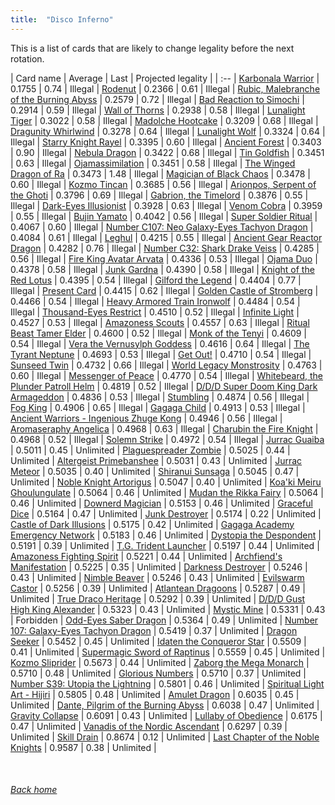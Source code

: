 ```yaml
---
title:  "Disco Inferno"
---
```


This is a list of cards that are likely to change legality before the next rotation.

| Card name | Average | Last | Projected legality |
| :-- |
[Karbonala Warrior](https://db.ygoprodeck.com/card/?search=Karbonala%20Warrior) | 0.1755 | 0.74 | Illegal |
[Rodenut](https://db.ygoprodeck.com/card/?search=Rodenut) | 0.2366 | 0.61 | Illegal |
[Rubic, Malebranche of the Burning Abyss](https://db.ygoprodeck.com/card/?search=Rubic,%20Malebranche%20of%20the%20Burning%20Abyss) | 0.2579 | 0.72 | Illegal |
[Bad Reaction to Simochi](https://db.ygoprodeck.com/card/?search=Bad%20Reaction%20to%20Simochi) | 0.2914 | 0.59 | Illegal |
[Wall of Thorns](https://db.ygoprodeck.com/card/?search=Wall%20of%20Thorns) | 0.2938 | 0.58 | Illegal |
[Lunalight Tiger](https://db.ygoprodeck.com/card/?search=Lunalight%20Tiger) | 0.3022 | 0.58 | Illegal |
[Madolche Hootcake](https://db.ygoprodeck.com/card/?search=Madolche%20Hootcake) | 0.3209 | 0.68 | Illegal |
[Dragunity Whirlwind](https://db.ygoprodeck.com/card/?search=Dragunity%20Whirlwind) | 0.3278 | 0.64 | Illegal |
[Lunalight Wolf](https://db.ygoprodeck.com/card/?search=Lunalight%20Wolf) | 0.3324 | 0.64 | Illegal |
[Starry Knight Rayel](https://db.ygoprodeck.com/card/?search=Starry%20Knight%20Rayel) | 0.3395 | 0.60 | Illegal |
[Ancient Forest](https://db.ygoprodeck.com/card/?search=Ancient%20Forest) | 0.3403 | 0.90 | Illegal |
[Nebula Dragon](https://db.ygoprodeck.com/card/?search=Nebula%20Dragon) | 0.3422 | 0.68 | Illegal |
[Tin Goldfish](https://db.ygoprodeck.com/card/?search=Tin%20Goldfish) | 0.3451 | 0.63 | Illegal |
[Ojamassimilation](https://db.ygoprodeck.com/card/?search=Ojamassimilation) | 0.3451 | 0.58 | Illegal |
[The Winged Dragon of Ra](https://db.ygoprodeck.com/card/?search=The%20Winged%20Dragon%20of%20Ra) | 0.3473 | 1.48 | Illegal |
[Magician of Black Chaos](https://db.ygoprodeck.com/card/?search=Magician%20of%20Black%20Chaos) | 0.3478 | 0.60 | Illegal |
[Kozmo Tincan](https://db.ygoprodeck.com/card/?search=Kozmo%20Tincan) | 0.3685 | 0.56 | Illegal |
[Arionpos, Serpent of the Ghoti](https://db.ygoprodeck.com/card/?search=Arionpos,%20Serpent%20of%20the%20Ghoti) | 0.3796 | 0.69 | Illegal |
[Gabrion, the Timelord](https://db.ygoprodeck.com/card/?search=Gabrion,%20the%20Timelord) | 0.3876 | 0.55 | Illegal |
[Dark-Eyes Illusionist](https://db.ygoprodeck.com/card/?search=Dark-Eyes%20Illusionist) | 0.3928 | 0.63 | Illegal |
[Venom Cobra](https://db.ygoprodeck.com/card/?search=Venom%20Cobra) | 0.3959 | 0.55 | Illegal |
[Bujin Yamato](https://db.ygoprodeck.com/card/?search=Bujin%20Yamato) | 0.4042 | 0.56 | Illegal |
[Super Soldier Ritual](https://db.ygoprodeck.com/card/?search=Super%20Soldier%20Ritual) | 0.4067 | 0.60 | Illegal |
[Number C107: Neo Galaxy-Eyes Tachyon Dragon](https://db.ygoprodeck.com/card/?search=Number%20C107:%20Neo%20Galaxy-Eyes%20Tachyon%20Dragon) | 0.4084 | 0.61 | Illegal |
[Leghul](https://db.ygoprodeck.com/card/?search=Leghul) | 0.4215 | 0.55 | Illegal |
[Ancient Gear Reactor Dragon](https://db.ygoprodeck.com/card/?search=Ancient%20Gear%20Reactor%20Dragon) | 0.4282 | 0.76 | Illegal |
[Number C32: Shark Drake Veiss](https://db.ygoprodeck.com/card/?search=Number%20C32:%20Shark%20Drake%20Veiss) | 0.4285 | 0.56 | Illegal |
[Fire King Avatar Arvata](https://db.ygoprodeck.com/card/?search=Fire%20King%20Avatar%20Arvata) | 0.4336 | 0.53 | Illegal |
[Ojama Duo](https://db.ygoprodeck.com/card/?search=Ojama%20Duo) | 0.4378 | 0.58 | Illegal |
[Junk Gardna](https://db.ygoprodeck.com/card/?search=Junk%20Gardna) | 0.4390 | 0.58 | Illegal |
[Knight of the Red Lotus](https://db.ygoprodeck.com/card/?search=Knight%20of%20the%20Red%20Lotus) | 0.4395 | 0.54 | Illegal |
[Gilford the Legend](https://db.ygoprodeck.com/card/?search=Gilford%20the%20Legend) | 0.4404 | 0.77 | Illegal |
[Present Card](https://db.ygoprodeck.com/card/?search=Present%20Card) | 0.4415 | 0.62 | Illegal |
[Golden Castle of Stromberg](https://db.ygoprodeck.com/card/?search=Golden%20Castle%20of%20Stromberg) | 0.4466 | 0.54 | Illegal |
[Heavy Armored Train Ironwolf](https://db.ygoprodeck.com/card/?search=Heavy%20Armored%20Train%20Ironwolf) | 0.4484 | 0.54 | Illegal |
[Thousand-Eyes Restrict](https://db.ygoprodeck.com/card/?search=Thousand-Eyes%20Restrict) | 0.4510 | 0.52 | Illegal |
[Infinite Light](https://db.ygoprodeck.com/card/?search=Infinite%20Light) | 0.4527 | 0.53 | Illegal |
[Amazoness Scouts](https://db.ygoprodeck.com/card/?search=Amazoness%20Scouts) | 0.4557 | 0.63 | Illegal |
[Ritual Beast Tamer Elder](https://db.ygoprodeck.com/card/?search=Ritual%20Beast%20Tamer%20Elder) | 0.4600 | 0.52 | Illegal |
[Monk of the Tenyi](https://db.ygoprodeck.com/card/?search=Monk%20of%20the%20Tenyi) | 0.4609 | 0.54 | Illegal |
[Vera the Vernusylph Goddess](https://db.ygoprodeck.com/card/?search=Vera%20the%20Vernusylph%20Goddess) | 0.4616 | 0.64 | Illegal |
[The Tyrant Neptune](https://db.ygoprodeck.com/card/?search=The%20Tyrant%20Neptune) | 0.4693 | 0.53 | Illegal |
[Get Out!](https://db.ygoprodeck.com/card/?search=Get%20Out!) | 0.4710 | 0.54 | Illegal |
[Sunseed Twin](https://db.ygoprodeck.com/card/?search=Sunseed%20Twin) | 0.4732 | 0.66 | Illegal |
[World Legacy Monstrosity](https://db.ygoprodeck.com/card/?search=World%20Legacy%20Monstrosity) | 0.4763 | 0.60 | Illegal |
[Messenger of Peace](https://db.ygoprodeck.com/card/?search=Messenger%20of%20Peace) | 0.4770 | 0.54 | Illegal |
[Whitebeard, the Plunder Patroll Helm](https://db.ygoprodeck.com/card/?search=Whitebeard,%20the%20Plunder%20Patroll%20Helm) | 0.4819 | 0.52 | Illegal |
[D/D/D Super Doom King Dark Armageddon](https://db.ygoprodeck.com/card/?search=D/D/D%20Super%20Doom%20King%20Dark%20Armageddon) | 0.4836 | 0.53 | Illegal |
[Stumbling](https://db.ygoprodeck.com/card/?search=Stumbling) | 0.4874 | 0.56 | Illegal |
[Fog King](https://db.ygoprodeck.com/card/?search=Fog%20King) | 0.4906 | 0.65 | Illegal |
[Gagaga Child](https://db.ygoprodeck.com/card/?search=Gagaga%20Child) | 0.4913 | 0.53 | Illegal |
[Ancient Warriors - Ingenious Zhuge Kong](https://db.ygoprodeck.com/card/?search=Ancient%20Warriors%20-%20Ingenious%20Zhuge%20Kong) | 0.4946 | 0.56 | Illegal |
[Aromaseraphy Angelica](https://db.ygoprodeck.com/card/?search=Aromaseraphy%20Angelica) | 0.4968 | 0.63 | Illegal |
[Charubin the Fire Knight](https://db.ygoprodeck.com/card/?search=Charubin%20the%20Fire%20Knight) | 0.4968 | 0.52 | Illegal |
[Solemn Strike](https://db.ygoprodeck.com/card/?search=Solemn%20Strike) | 0.4972 | 0.54 | Illegal |
[Jurrac Guaiba](https://db.ygoprodeck.com/card/?search=Jurrac%20Guaiba) | 0.5011 | 0.45 | Unlimited |
[Plaguespreader Zombie](https://db.ygoprodeck.com/card/?search=Plaguespreader%20Zombie) | 0.5025 | 0.44 | Unlimited |
[Altergeist Primebanshee](https://db.ygoprodeck.com/card/?search=Altergeist%20Primebanshee) | 0.5031 | 0.43 | Unlimited |
[Jurrac Meteor](https://db.ygoprodeck.com/card/?search=Jurrac%20Meteor) | 0.5035 | 0.40 | Unlimited |
[Shiranui Sunsaga](https://db.ygoprodeck.com/card/?search=Shiranui%20Sunsaga) | 0.5045 | 0.47 | Unlimited |
[Noble Knight Artorigus](https://db.ygoprodeck.com/card/?search=Noble%20Knight%20Artorigus) | 0.5047 | 0.40 | Unlimited |
[Koa'ki Meiru Ghoulungulate](https://db.ygoprodeck.com/card/?search=Koa'ki%20Meiru%20Ghoulungulate) | 0.5064 | 0.46 | Unlimited |
[Mudan the Rikka Fairy](https://db.ygoprodeck.com/card/?search=Mudan%20the%20Rikka%20Fairy) | 0.5064 | 0.46 | Unlimited |
[Downerd Magician](https://db.ygoprodeck.com/card/?search=Downerd%20Magician) | 0.5153 | 0.46 | Unlimited |
[Graceful Dice](https://db.ygoprodeck.com/card/?search=Graceful%20Dice) | 0.5164 | 0.47 | Unlimited |
[Junk Destroyer](https://db.ygoprodeck.com/card/?search=Junk%20Destroyer) | 0.5174 | 0.22 | Unlimited |
[Castle of Dark Illusions](https://db.ygoprodeck.com/card/?search=Castle%20of%20Dark%20Illusions) | 0.5175 | 0.42 | Unlimited |
[Gagaga Academy Emergency Network](https://db.ygoprodeck.com/card/?search=Gagaga%20Academy%20Emergency%20Network) | 0.5183 | 0.46 | Unlimited |
[Dystopia the Despondent](https://db.ygoprodeck.com/card/?search=Dystopia%20the%20Despondent) | 0.5191 | 0.39 | Unlimited |
[T.G. Trident Launcher](https://db.ygoprodeck.com/card/?search=T.G.%20Trident%20Launcher) | 0.5197 | 0.44 | Unlimited |
[Amazoness Fighting Spirit](https://db.ygoprodeck.com/card/?search=Amazoness%20Fighting%20Spirit) | 0.5221 | 0.44 | Unlimited |
[Archfiend's Manifestation](https://db.ygoprodeck.com/card/?search=Archfiend's%20Manifestation) | 0.5225 | 0.35 | Unlimited |
[Darkness Destroyer](https://db.ygoprodeck.com/card/?search=Darkness%20Destroyer) | 0.5246 | 0.43 | Unlimited |
[Nimble Beaver](https://db.ygoprodeck.com/card/?search=Nimble%20Beaver) | 0.5246 | 0.43 | Unlimited |
[Evilswarm Castor](https://db.ygoprodeck.com/card/?search=Evilswarm%20Castor) | 0.5256 | 0.39 | Unlimited |
[Atlantean Dragoons](https://db.ygoprodeck.com/card/?search=Atlantean%20Dragoons) | 0.5287 | 0.49 | Unlimited |
[True Draco Heritage](https://db.ygoprodeck.com/card/?search=True%20Draco%20Heritage) | 0.5292 | 0.39 | Unlimited |
[D/D/D Gust High King Alexander](https://db.ygoprodeck.com/card/?search=D/D/D%20Gust%20High%20King%20Alexander) | 0.5323 | 0.43 | Unlimited |
[Mystic Mine](https://db.ygoprodeck.com/card/?search=Mystic%20Mine) | 0.5331 | 0.43 | Forbidden |
[Odd-Eyes Saber Dragon](https://db.ygoprodeck.com/card/?search=Odd-Eyes%20Saber%20Dragon) | 0.5364 | 0.49 | Unlimited |
[Number 107: Galaxy-Eyes Tachyon Dragon](https://db.ygoprodeck.com/card/?search=Number%20107:%20Galaxy-Eyes%20Tachyon%20Dragon) | 0.5419 | 0.37 | Unlimited |
[Dragon Seeker](https://db.ygoprodeck.com/card/?search=Dragon%20Seeker) | 0.5452 | 0.45 | Unlimited |
[Idaten the Conqueror Star](https://db.ygoprodeck.com/card/?search=Idaten%20the%20Conqueror%20Star) | 0.5509 | 0.41 | Unlimited |
[Supermagic Sword of Raptinus](https://db.ygoprodeck.com/card/?search=Supermagic%20Sword%20of%20Raptinus) | 0.5559 | 0.45 | Unlimited |
[Kozmo Sliprider](https://db.ygoprodeck.com/card/?search=Kozmo%20Sliprider) | 0.5673 | 0.44 | Unlimited |
[Zaborg the Mega Monarch](https://db.ygoprodeck.com/card/?search=Zaborg%20the%20Mega%20Monarch) | 0.5710 | 0.48 | Unlimited |
[Glorious Numbers](https://db.ygoprodeck.com/card/?search=Glorious%20Numbers) | 0.5710 | 0.37 | Unlimited |
[Number S39: Utopia the Lightning](https://db.ygoprodeck.com/card/?search=Number%20S39:%20Utopia%20the%20Lightning) | 0.5801 | 0.46 | Unlimited |
[Spiritual Light Art - Hijiri](https://db.ygoprodeck.com/card/?search=Spiritual%20Light%20Art%20-%20Hijiri) | 0.5805 | 0.48 | Unlimited |
[Amulet Dragon](https://db.ygoprodeck.com/card/?search=Amulet%20Dragon) | 0.6035 | 0.45 | Unlimited |
[Dante, Pilgrim of the Burning Abyss](https://db.ygoprodeck.com/card/?search=Dante,%20Pilgrim%20of%20the%20Burning%20Abyss) | 0.6038 | 0.47 | Unlimited |
[Gravity Collapse](https://db.ygoprodeck.com/card/?search=Gravity%20Collapse) | 0.6091 | 0.43 | Unlimited |
[Lullaby of Obedience](https://db.ygoprodeck.com/card/?search=Lullaby%20of%20Obedience) | 0.6175 | 0.47 | Unlimited |
[Vanadis of the Nordic Ascendant](https://db.ygoprodeck.com/card/?search=Vanadis%20of%20the%20Nordic%20Ascendant) | 0.6297 | 0.39 | Unlimited |
[Skill Drain](https://db.ygoprodeck.com/card/?search=Skill%20Drain) | 0.8674 | 0.12 | Unlimited |
[Last Chapter of the Noble Knights](https://db.ygoprodeck.com/card/?search=Last%20Chapter%20of%20the%20Noble%20Knights) | 0.9587 | 0.38 | Unlimited |

<br>

###### [Back home](index)
